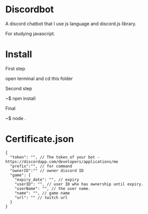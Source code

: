 # Discordbot
A discord chatbot that I use js language and discord.js library.

For studying javascript.

# Install

First step

open terminal and cd this folder

Second step

~$ npm install 

Final

~$ node .

# Certificate.json
```
{
  "token": "", // The token of your bot - https://discordapp.com/developers/applications/me
  "prefix":"", // for command
  "ownerID":"" // owner discord ID
  "game": {
    "expiry_date": "", // expiry
    "userID": "", // user ID who has ownership until expiry.
    "userName": "", // the user name.
    "name": "", // game name
    "url": "" // twitch url
  }
}
```
